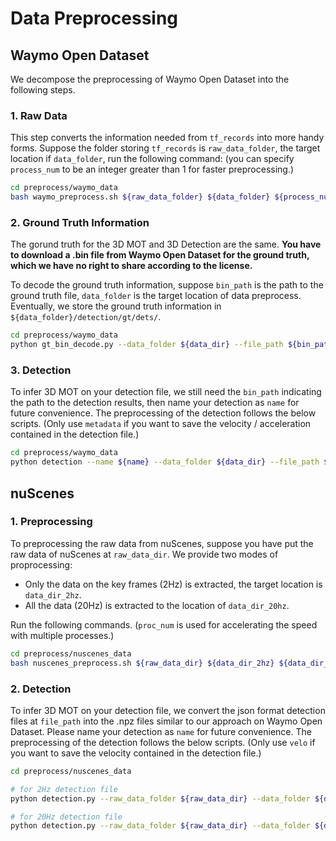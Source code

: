 # Data Preprocessing

## Waymo Open Dataset

We decompose the preprocessing of Waymo Open Dataset into the following steps.

### 1. Raw Data

This step converts the information needed from `tf_records` into more handy forms. Suppose the folder storing `tf_records` is `raw_data_folder`, the target location if `data_folder`, run the following command: (you can specify `process_num` to be an integer greater than 1 for faster preprocessing.)

```bash
cd preprocess/waymo_data
bash waymo_preprocess.sh ${raw_data_folder} ${data_folder} ${process_num}
```

### 2. Ground Truth Information

The gorund truth for the 3D MOT and 3D Detection are the same. **You have to download a .bin file from Waymo Open Dataset for the ground truth, which we have no right to share according to the license.** 

To decode the ground truth information, suppose `bin_path` is the path to the ground truth file, `data_folder` is the target location of data preprocess. Eventually, we store the ground truth information in `${data_folder}/detection/gt/dets/`.

```bash
cd preprocess/waymo_data
python gt_bin_decode.py --data_folder ${data_dir} --file_path ${bin_path}
```

### 3. Detection

To infer 3D MOT on your detection file, we still need the `bin_path` indicating the path to the detection results, then name your detection as `name` for future convenience. The preprocessing of the detection follows the below scripts. (Only use `metadata` if you want to save the velocity / acceleration contained in the detection file.)

```bash
cd preprocess/waymo_data
python detection --name ${name} --data_folder ${data_dir} --file_path ${bin_path} --metadata
```

## nuScenes

### 1. Preprocessing

To preprocessing the raw data from nuScenes, suppose you have put the raw data of nuScenes at `raw_data_dir`. We provide two modes of proprocessing:
* Only the data on the key frames (2Hz) is extracted, the target location is `data_dir_2hz`.
* All the data (20Hz) is extracted to the location of `data_dir_20hz`.

Run the following commands. (`proc_num` is used for accelerating the speed with multiple processes.)

```bash
cd preprocess/nuscenes_data
bash nuscenes_preprocess.sh ${raw_data_dir} ${data_dir_2hz} ${data_dir_20hz} ${proc_num}
```

### 2. Detection

To infer 3D MOT on your detection file, we convert the json format detection files at `file_path` into the .npz files similar to our approach on Waymo Open Dataset. Please name your detection as `name` for future convenience. The preprocessing of the detection follows the below scripts. (Only use `velo` if you want to save the velocity contained in the detection file.)

```bash
cd preprocess/nuscenes_data

# for 2Hz detection file
python detection.py --raw_data_folder ${raw_data_dir} --data_folder ${data_dir_2hz} --det_name ${name} --file_path ${file_path} --mode 2hz --velo

# for 20Hz detection file
python detection.py --raw_data_folder ${raw_data_dir} --data_folder ${data_dir_20hz} --det_name ${name} --file_path ${file_path} --mode 20hz --velo
```
